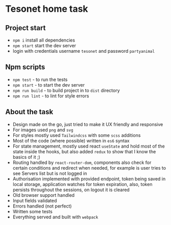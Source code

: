 # Tesonet home task

## Project start

- `npm i` install all dependencies
- `npm start` start the dev server
- login with credentials username `tesonet` and password `partyanimal` 

## Npm scripts

- `npm test` - to run the tests
- `npm start` - to start the dev server
- `npm run build` - to build project in to `dist` directory
- `npm run lint` - to lint for style errors

## About the task

- Design made on the go, just tried to make it UX friendly and responsive
- For images used `png` and `svg`
- For styles mostly used `Tailwindcss` with some `scss` additions
- Most of the code (where possible) written in `es6` syntax
- For state management, mostly used react `useState` and hold most of the state inside the hooks, but also added `redux` to show that I know the basics of it ;)
- Routing handled by `react-router-dom`, components also check for certain conditions and redirect when needed, for example is user tries to see Servers list but is not logged in
- Authorisation implemented with provided endpoint, token being saved in local storage, application watches for token expiration, also, token persists throughout the sessions, on logout it is cleared
- Old browser support handled
- Input fields validated
- Errors handled (not perfect)
- Written some tests
- Everything served and built with `webpack`
